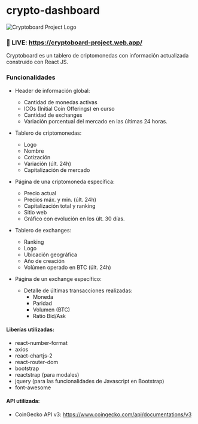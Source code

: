 # crypto-dashboard

![Cryptoboard Project Logo](https://i.imgur.com/I7sBa8s.png)

### 🔴 LIVE: https://cryptoboard-project.web.app/

Cryptoboard es un tablero de criptomonedas con información actualizada construído con React JS. 

### Funcionalidades
- Header de información global:
  - Cantidad de monedas activas
  - ICOs (Initial Coin Offerings) en curso
  - Cantidad de exchanges
  - Variación porcentual del mercado en las últimas 24 horas.
  
- Tablero de criptomonedas:
  - Logo
  - Nombre
  - Cotización
  - Variación (últ. 24h)
  - Capitalización de mercado
  
- Página de una criptomoneda específica:
  - Precio actual
  - Precios máx. y min. (últ. 24h)
  - Capitalización total y ranking
  - Sitio web
  - Gráfico con evolución en los últ. 30 días.
  
- Tablero de exchanges:
  - Ranking
  - Logo
  - Ubicación geográfica
  - Año de creación
  - Volúmen operado en BTC (últ. 24h)

- Página de un exchange específico:
  - Detalle de últimas transacciones realizadas:
    - Moneda
    - Paridad
    - Volumen (BTC)
    - Ratio Bid/Ask

#### Liberías utilizadas:
- react-number-format
- axios
- react-chartjs-2
- react-router-dom
- bootstrap
- reactstrap (para modales)
- jquery (para las funcionalidades de Javascript en Bootstrap)
- font-awesome

#### API utilizada:

- CoinGecko API v3: https://www.coingecko.com/api/documentations/v3
